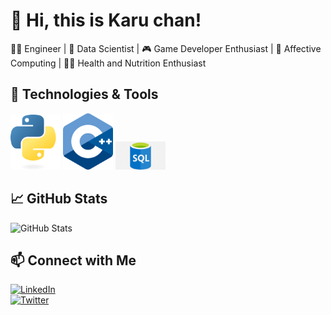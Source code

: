 # 👋 Hi, this is Karu chan!  
👨‍💻 Engineer | 🧠 Data Scientist | 🎮 Game Developer Enthusiast | 🔬 Affective Computing | 🏋️‍♀️ Health and Nutrition Enthusiast

## 🔧 Technologies & Tools  
<p align="left">
  <img src="Assets/Python-logo-notext.svg.png" alt="Python" width="80">
  <img src="Assets/ISO_C++_Logo.svg.png" alt="C++" width="80">
  <img src="Assets/png-transparent-microsoft-azure-sql-database-microsoft-sql-server-cloud-computing-text-trademark-logo.png" alt="SQL" width="80">


</p>


## 📈 GitHub Stats  
![GitHub Stats](https://github-readme-stats.vercel.app/api?username=khalilmosbah&show_icons=true&theme=radical)  

## 📫 Connect with Me  
[![LinkedIn](https://img.shields.io/badge/LinkedIn-Khalil%20Mosbah-blue?style=flat&logo=linkedin)](https://linkedin.com/in/yourprofile)  
[![Twitter](https://img.shields.io/badge/Twitter-@yourhandle-blue?style=flat&logo=twitter)](https://twitter.com/yourhandle)  
